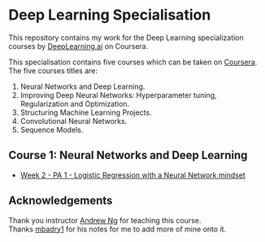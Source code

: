 # Deep Learning Specialisation

This repository contains my work for the Deep Learning specialization courses by [DeepLearning.ai](https://deeplearning.ai) on Coursera.

This specialisation contains five courses which can be taken on [Coursera](https://www.coursera.org/specializations/deep-learning). The five courses titles are:

1. Neural Networks and Deep Learning.
2. Improving Deep Neural Networks: Hyperparameter tuning, Regularization and Optimization.
3. Structuring Machine Learning Projects.
4. Convolutional Neural Networks.
5. Sequence Models.

## Course 1: Neural Networks and Deep Learning
- [Week 2 - PA 1 - Logistic Regression with a Neural Network mindset](/blob/master/Neural_Networks_And_Deep_Learning/Logistic%20Regression%20as%20a%20Neural%20Network/Logistic_Regression_with_a_Neural_Network_mindset.ipynb)

## Acknowledgements
Thank you instructor [Andrew Ng](http://www.andrewng.org/) for teaching this course.  
Thanks [mbadry1](https://github.com/mbadry1) for his notes for me to add more of mine onto it.  
